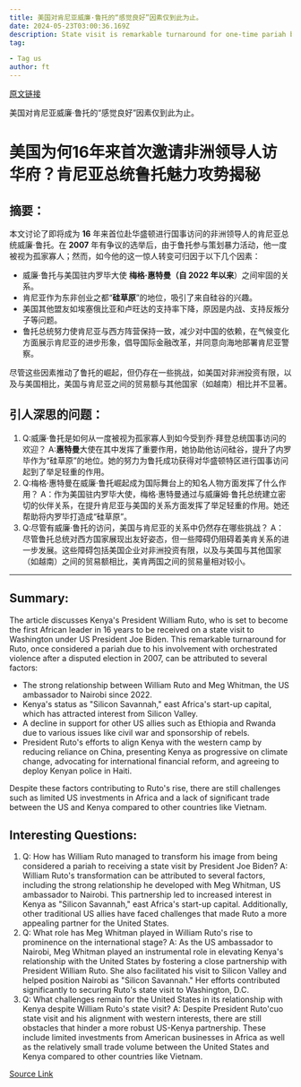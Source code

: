 ```yaml
---
title: 美国对肯尼亚威廉·鲁托的“感觉良好”因素仅到此为止。
date: 2024-05-23T03:00:36.169Z
description: State visit is remarkable turnaround for one-time pariah but his attempt to woo Washington has its limits
tag: 

- Tag us
author: ft
---
```


[原文链接](https://ft.com/content/a8460c2d-9a4a-47f5-b6c8-a41dfcd3634e)

美国对肯尼亚威廉·鲁托的“感觉良好”因素仅到此为止。

# 美国为何16年来首次邀请非洲领导人访华府？肯尼亚总统鲁托魅力攻势揭秘

## 摘要：
本文讨论了即将成为 **16** 年来首位赴华盛顿进行国事访问的非洲领导人的肯尼亚总统威廉·鲁托。在 **2007** 年有争议的选举后，由于鲁托参与策划暴力活动，他一度被视为孤家寡人；然而，如今他的这一惊人转变可归因于以下几个因素：

- 威廉·鲁托与美国驻内罗毕大使 **梅格·惠特曼（自 2022 年以来**）之间牢固的关系。
- 肯尼亚作为东非创业之都“**硅草原**”的地位，吸引了来自硅谷的兴趣。
- 美国其他盟友如埃塞俄比亚和卢旺达的支持率下降，原因是内战、支持反叛分子等问题。
- 鲁托总统努力使肯尼亚与西方阵营保持一致，减少对中国的依赖，在气候变化方面展示肯尼亚的进步形象，倡导国际金融改革，并同意向海地部署肯尼亚警察。

尽管这些因素推动了鲁托的崛起，但仍存在一些挑战，如美国对非洲投资有限，以及与美国相比，美国与肯尼亚之间的贸易额与其他国家（如越南）相比并不显著。
## 引人深思的问题：

1. Q:威廉·鲁托是如何从一度被视为孤家寡人到如今受到乔·拜登总统国事访问的欢迎？
   A:**惠特曼**大使在其中发挥了重要作用，她协助他访问硅谷，提升了内罗毕作为“硅草原”的地位。她的努力为鲁托成功获得对华盛顿特区进行国事访问起到了举足轻重的作用。
2. Q:梅格·惠特曼在威廉·鲁托崛起成为国际舞台上的知名人物方面发挥了什么作用？
   A：作为美国驻内罗毕大使，梅格·惠特曼通过与威廉姆·鲁托总统建立密切的伙伴关系，在提升肯尼亚与美国的关系方面发挥了举足轻重的作用。她还帮助将内罗毕打造成“硅草原”。
3. Q:尽管有威廉·鲁托的访问，美国与肯尼亚的关系中仍然存在哪些挑战？
   A：尽管鲁托总统对西方国家展现出友好姿态，但一些障碍仍阻碍着美肯关系的进一步发展。这些障碍包括美国企业对非洲投资有限，以及与美国与其他国家（如越南）之间的贸易额相比，美肯两国之间的贸易量相对较小。

---

## Summary:
The article discusses Kenya's President William Ruto, who is set to become the first African leader in 16 years to be received on a state visit to Washington under US President Joe Biden. This remarkable turnaround for Ruto, once considered a pariah due to his involvement with orchestrated violence after a disputed election in 2007, can be attributed to several factors:

- The strong relationship between William Ruto and Meg Whitman, the US ambassador to Nairobi since 2022.
- Kenya's status as "Silicon Savannah," east Africa's start-up capital, which has attracted interest from Silicon Valley.
- A decline in support for other US allies such as Ethiopia and Rwanda due to various issues like civil war and sponsorship of rebels.
- President Ruto's efforts to align Kenya with the western camp by reducing reliance on China, presenting Kenya as progressive on climate change, advocating for international financial reform, and agreeing to deploy Kenyan police in Haiti.

Despite these factors contributing to Ruto's rise, there are still challenges such as limited US investments in Africa and a lack of significant trade between the US and Kenya compared to other countries like Vietnam.

## Interesting Questions:
1. Q: How has William Ruto managed to transform his image from being considered a pariah to receiving a state visit by President Joe Biden?
   A: William Ruto's transformation can be attributed to several factors, including the strong relationship he developed with Meg Whitman, US ambassador to Nairobi. This partnership led to increased interest in Kenya as "Silicon Savannah," east Africa's start-up capital. Additionally, other traditional US allies have faced challenges that made Ruto a more appealing partner for the United States.
2. Q: What role has Meg Whitman played in William Ruto's rise to prominence on the international stage?
   A: As the US ambassador to Nairobi, Meg Whitman played an instrumental role in elevating Kenya's relationship with the United States by fostering a close partnership with President William Ruto. She also facilitated his visit to Silicon Valley and helped position Nairobi as "Silicon Savannah." Her efforts contributed significantly to securing Ruto's state visit to Washington, D.C.
3. Q: What challenges remain for the United States in its relationship with Kenya despite William Ruto's state visit?
   A: Despite President Ruto'cuo state visit and his alignment with western interests, there are still obstacles that hinder a more robust US-Kenya partnership. These include limited investments from American businesses in Africa as well as the relatively small trade volume between the United States and Kenya compared to other countries like Vietnam.

[Source Link](https://ft.com/content/a8460c2d-9a4a-47f5-b6c8-a41dfcd3634e)

